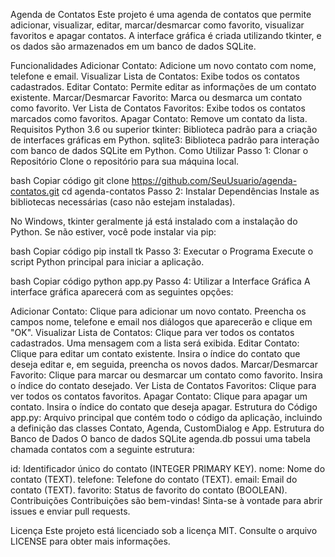 Agenda de Contatos
Este projeto é uma agenda de contatos que permite adicionar, visualizar, editar, marcar/desmarcar como favorito, visualizar favoritos e apagar contatos. A interface gráfica é criada utilizando tkinter, e os dados são armazenados em um banco de dados SQLite.

Funcionalidades
Adicionar Contato: Adicione um novo contato com nome, telefone e email.
Visualizar Lista de Contatos: Exibe todos os contatos cadastrados.
Editar Contato: Permite editar as informações de um contato existente.
Marcar/Desmarcar Favorito: Marca ou desmarca um contato como favorito.
Ver Lista de Contatos Favoritos: Exibe todos os contatos marcados como favoritos.
Apagar Contato: Remove um contato da lista.
Requisitos
Python 3.6 ou superior
tkinter: Biblioteca padrão para a criação de interfaces gráficas em Python.
sqlite3: Biblioteca padrão para interação com banco de dados SQLite em Python.
Como Utilizar
Passo 1: Clonar o Repositório
Clone o repositório para sua máquina local.

bash
Copiar código
git clone https://github.com/SeuUsuario/agenda-contatos.git
cd agenda-contatos
Passo 2: Instalar Dependências
Instale as bibliotecas necessárias (caso não estejam instaladas).

No Windows, tkinter geralmente já está instalado com a instalação do Python. Se não estiver, você pode instalar via pip:

bash
Copiar código
pip install tk
Passo 3: Executar o Programa
Execute o script Python principal para iniciar a aplicação.

bash
Copiar código
python app.py
Passo 4: Utilizar a Interface Gráfica
A interface gráfica aparecerá com as seguintes opções:

Adicionar Contato: Clique para adicionar um novo contato. Preencha os campos nome, telefone e email nos diálogos que aparecerão e clique em "OK".
Visualizar Lista de Contatos: Clique para ver todos os contatos cadastrados. Uma mensagem com a lista será exibida.
Editar Contato: Clique para editar um contato existente. Insira o índice do contato que deseja editar e, em seguida, preencha os novos dados.
Marcar/Desmarcar Favorito: Clique para marcar ou desmarcar um contato como favorito. Insira o índice do contato desejado.
Ver Lista de Contatos Favoritos: Clique para ver todos os contatos favoritos.
Apagar Contato: Clique para apagar um contato. Insira o índice do contato que deseja apagar.
Estrutura do Código
app.py: Arquivo principal que contém todo o código da aplicação, incluindo a definição das classes Contato, Agenda, CustomDialog e App.
Estrutura do Banco de Dados
O banco de dados SQLite agenda.db possui uma tabela chamada contatos com a seguinte estrutura:

id: Identificador único do contato (INTEGER PRIMARY KEY).
nome: Nome do contato (TEXT).
telefone: Telefone do contato (TEXT).
email: Email do contato (TEXT).
favorito: Status de favorito do contato (BOOLEAN).
Contribuições
Contribuições são bem-vindas! Sinta-se à vontade para abrir issues e enviar pull requests.

Licença
Este projeto está licenciado sob a licença MIT. Consulte o arquivo LICENSE para obter mais informações.
